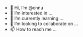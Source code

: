 - 👋 Hi, I’m @cnnu
- 👀 I’m interested in ...
- 🌱 I’m currently learning ...
- 💞️ I’m looking to collaborate on ...
- 📫 How to reach me ...

<!---
cnnu/cnnu is a ✨ special ✨ repository because its `README.md` (this file) appears on your GitHub profile.
You can click the Preview link to take a look at your changes.
--->
